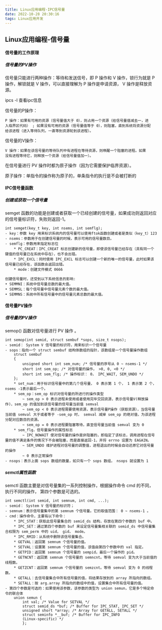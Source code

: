 ```yaml
---
title: Linux应用编程-IPC信号量
date: 2022-10-28 20:30:16
tags: Linux应用开发
---
```


## Linux应用编程-信号量

#### 信号量的工作原理

##### 信号量的PV操作

信号量只能进行两种操作：等待和发送信号，即 P 操作和 V 操作，锁行为就是 P 操作，解锁就是 V 操作，可以直接理解为 P 操作是申请资源， V 操作是释放资源。   

ipcs -l  查看ipc信息

信号量的P操作：

```
P 操作：如果有可用的资源（信号量值大于 0），则占用一个资源（给信号量值减去一，进
入临界区代码） ; 如果没有可用的资源（信号量值等于 0），则阻塞，直到系统将资源分配
给该进程（进入等待队列，一直等到资源轮到该进程）。
```

信号量的V操作：

```
V 操作：如果在该信号量的等待队列中有进程在等待资源，则唤醒一个阻塞的进程。如果
没有进程等待它，则释放一个资源（给信号量值加一）。
```

在信号量进行 PV 操作时都为原子操作（因为它需要保护临界资源）。  

原子操作：单指令的操作称为原子的，单条指令的执行是不会被打断的  

#### IPC信号量函数

##### 创建或获取一个信号量  

semget 函数的功能是创建或者获取一个已经创建的信号量，如果成功则返回对应的信号量标识符，失败则返回-1。  

```
int semget(key_t key, int nsems, int semflg);
- key：参数 key 用来标识系统内的信号量可以使用ftok函数创建或者是类似（key_t）123
- nsems：参数用于在创建信号量的时候，表示可用的信号量数目。
- semflg：参数用来指定标志位
	* PC_CREAT：IPC_CREAT 标志创建新的信号量，即使该信号量已经存在（具有同一个键值的信号量已在系统中存在），也不会出错。
	* IPC_EXCL：同时使用 IPC_EXCL 标志可以创建一个新的唯一的信号量，此时如果该信号量已经存在，该函数会返回出错。
	* mode：创建文件模式 0666
	
创建信号量时，还受到以下系统信息的影响:
• SEMMNI：系统中信号量总数的最大值。
• SEMMSL：每个信号量中信号量元素个数的最大值。
• SEMMNS：系统中所有信号量中的信号量元素总数的最大值。
```

#### 信号量PV操作

##### 信号量的PV操作

semop() 函数对信号量进行 PV 操作 。

```
int semop(int semid, struct sembuf *sops, size_t nsops);
- semid： System V 信号量的标识符，用来标识一个信号量
- sops：指向一个 struct sembuf 结构体数组的指针，该数组是一个信号量操作数组
	struct sembuf
    {
        unsigned short int sem_num; /* 信号量的序号从 0 ~ nsems-1 */
        short int sem_op; /* 对信号量的操作， >0, 0, <0 */
        short int sem_flg; /* 操作标识： 0， IPC_WAIT, SEM_UNDO */
    };
    * set_num：用于标识信号量中的第几个信号量， 0 表示第 1 个， 1 表示第 2 个， nsems -1表示最后一个。
    * sem_op：sem_op 标识对信号量的所进行的操作类型
    	~ sem_op > 0 表示进程未使用或者使用完毕交回资源，表示信号量V(释放操作)，sem_op 的值加到该信号量的信号量当前值 semval
    	~ sem_op < 0 表示进程需要使用资源，表示信号量P操作（获取资源），当信号量当前值 semval 大于或者等于 -sem_op 时， semval 减掉 sem_op 的绝对值，为该进程分配对应数目的资源。
    	~ sem_op = 0 表示进程要阻塞等待，直至信号量当前值 semval 变为 0
    * sem_flg，信号量操作的属性标志
        ~ IPC_NOWAIT 使对信号量的操作是非阻塞的，即指定了该标志，调用进程在信号量的值不满足条件的情况下不会被阻塞，而是直接返回-1，并将 errno 设置为 EAGAIN。
        ~ SEM_UNDO 维护进程对信号量的调整值，进程退出的时候会自动还原它对信号量的操作
        ~ 0 表示正常操作
- nsops：表示上面 sops 数组的数量，如只有一个 sops 数组， nsops 就设置为 1
```

##### semctl属性函数

semctl 函数主要是对信号量集的一系列控制操作，根据操作命令 cmd 的不同，执行不同的操作，
第四个参数是可选的。  

```
int semctl(int semid, int semnum, int cmd, ...);
- semid： System V 信号量的标识符；
- semnum：表示信号量集中的第 semnum 个信号量。它的取值范围： 0 ~ nsems-1 。
- cmd：操作命令，主要有以下命令：
    * IPC_STAT：获取此信号量集合的 semid_ds 结构，存放在第四个参数的 buf 中。
    * IPC_SET：通过第四个参数的 buf 来设定信号量集相关联的 semid_ds 中信号量集合权限为 sem_perm 中的 uid， gid， mode。
    * IPC_RMID：从系统中删除该信号量集合。
    * GETVAL：返回第 semnum 个信号量的值。
    * SETVAL：设置第 semnum 个信号量的值，该值由第四个参数中的 val 指定。
    * GETPID：返回第 semnum 个信号量的 sempid，最后一个操作的 pid。
    * GETNCNT：返回第 semnum 个信号量的 semncnt。等待 semval 变为大于当前值的线程数。
    * GETZCNT：返回第 semnum 个信号量的 semzcnt。等待 semval 变为 0 的线程数。
    * GETALL：去信号量集合中所有信号量的值，将结果存放到的 array 所指向的数组。
    * SETALL：按 arg.array 所指向的数组中的值，设置集合中所有信号量的值。
- 第四个参数是可选的：如果使用该参数，该参数的类型为 union semun，它是多个特定命令的联合体
	union semun {
        int val; /* Value for SETVAL */
        struct semid_ds *buf; /* Buffer for IPC_STAT, IPC_SET */
        unsigned short *array; /* Array for GETALL, SETALL */
        struct seminfo *__buf; /* Buffer for IPC_INFO
        (Linux-specific) */
        };
```


